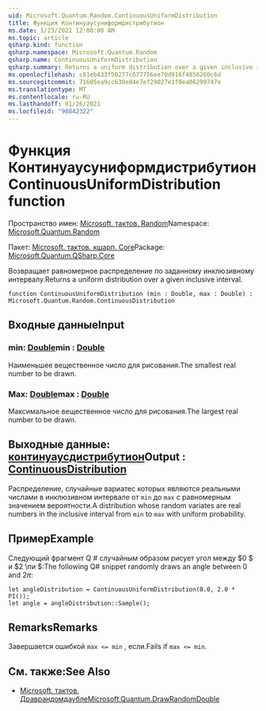 ```yaml
---
uid: Microsoft.Quantum.Random.ContinuousUniformDistribution
title: Функция Континуаусуниформдистрибутион
ms.date: 1/23/2021 12:00:00 AM
ms.topic: article
qsharp.kind: function
qsharp.namespace: Microsoft.Quantum.Random
qsharp.name: ContinuousUniformDistribution
qsharp.summary: Returns a uniform distribution over a given inclusive interval.
ms.openlocfilehash: c81eb433f50277c677756ee70d916f4856260c6d
ms.sourcegitcommit: 71605ea9cc630e84e7ef29027e1f0ea06299747e
ms.translationtype: MT
ms.contentlocale: ru-RU
ms.lasthandoff: 01/26/2021
ms.locfileid: "98842322"
---
```

# <a name="continuousuniformdistribution-function"></a><span data-ttu-id="44f25-102">Функция Континуаусуниформдистрибутион</span><span class="sxs-lookup"><span data-stu-id="44f25-102">ContinuousUniformDistribution function</span></span>

<span data-ttu-id="44f25-103">Пространство имен: [Microsoft. тактов. Random](xref:Microsoft.Quantum.Random)</span><span class="sxs-lookup"><span data-stu-id="44f25-103">Namespace: [Microsoft.Quantum.Random](xref:Microsoft.Quantum.Random)</span></span>

<span data-ttu-id="44f25-104">Пакет: [Microsoft. тактов. кшарп. Core](https://nuget.org/packages/Microsoft.Quantum.QSharp.Core)</span><span class="sxs-lookup"><span data-stu-id="44f25-104">Package: [Microsoft.Quantum.QSharp.Core](https://nuget.org/packages/Microsoft.Quantum.QSharp.Core)</span></span>


<span data-ttu-id="44f25-105">Возвращает равномерное распределение по заданному инклюзивному интервалу.</span><span class="sxs-lookup"><span data-stu-id="44f25-105">Returns a uniform distribution over a given inclusive interval.</span></span>

```qsharp
function ContinuousUniformDistribution (min : Double, max : Double) : Microsoft.Quantum.Random.ContinuousDistribution
```


## <a name="input"></a><span data-ttu-id="44f25-106">Входные данные</span><span class="sxs-lookup"><span data-stu-id="44f25-106">Input</span></span>

### <a name="min--double"></a><span data-ttu-id="44f25-107">min: [Double](xref:microsoft.quantum.lang-ref.double)</span><span class="sxs-lookup"><span data-stu-id="44f25-107">min : [Double](xref:microsoft.quantum.lang-ref.double)</span></span>

<span data-ttu-id="44f25-108">Наименьшее вещественное число для рисования.</span><span class="sxs-lookup"><span data-stu-id="44f25-108">The smallest real number to be drawn.</span></span>


### <a name="max--double"></a><span data-ttu-id="44f25-109">Max: [Double](xref:microsoft.quantum.lang-ref.double)</span><span class="sxs-lookup"><span data-stu-id="44f25-109">max : [Double](xref:microsoft.quantum.lang-ref.double)</span></span>

<span data-ttu-id="44f25-110">Максимальное вещественное число для рисования.</span><span class="sxs-lookup"><span data-stu-id="44f25-110">The largest real number to be drawn.</span></span>



## <a name="output--continuousdistribution"></a><span data-ttu-id="44f25-111">Выходные данные: [континуаусдистрибутион](xref:Microsoft.Quantum.Random.ContinuousDistribution)</span><span class="sxs-lookup"><span data-stu-id="44f25-111">Output : [ContinuousDistribution](xref:Microsoft.Quantum.Random.ContinuousDistribution)</span></span>

<span data-ttu-id="44f25-112">Распределение, случайные вариатес которых являются реальными числами в инклюзивном интервале от `min` до `max` с равномерным значением вероятности.</span><span class="sxs-lookup"><span data-stu-id="44f25-112">A distribution whose random variates are real numbers in the inclusive interval from `min` to `max` with uniform probability.</span></span>

## <a name="example"></a><span data-ttu-id="44f25-113">Пример</span><span class="sxs-lookup"><span data-stu-id="44f25-113">Example</span></span>

<span data-ttu-id="44f25-114">Следующий фрагмент Q # случайным образом рисует угол между $0 $ и $2 \пи $:</span><span class="sxs-lookup"><span data-stu-id="44f25-114">The following Q# snippet randomly draws an angle between $0$ and $2 \pi$:</span></span>

```qsharp
let angleDistribution = ContinuousUniformDistribution(0.0, 2.0 * PI());
let angle = angleDistribution::Sample();
```

## <a name="remarks"></a><span data-ttu-id="44f25-115">Remarks</span><span class="sxs-lookup"><span data-stu-id="44f25-115">Remarks</span></span>

<span data-ttu-id="44f25-116">Завершается ошибкой `max <= min` , если.</span><span class="sxs-lookup"><span data-stu-id="44f25-116">Fails if `max <= min`.</span></span>

## <a name="see-also"></a><span data-ttu-id="44f25-117">См. также:</span><span class="sxs-lookup"><span data-stu-id="44f25-117">See Also</span></span>

- [<span data-ttu-id="44f25-118">Microsoft. тактов. Драврандомдаубле</span><span class="sxs-lookup"><span data-stu-id="44f25-118">Microsoft.Quantum.DrawRandomDouble</span></span>](xref:Microsoft.Quantum.DrawRandomDouble)